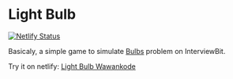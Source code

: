 # Light Bulb

[![Netlify Status](https://api.netlify.com/api/v1/badges/ab5c8702-4d8e-4a83-9863-fb536f347a49/deploy-status)](https://app.netlify.com/sites/light-bulb-wawankode/deploys)

Basicaly, a simple game to simulate [Bulbs](https://www.interviewbit.com/problems/interview-questions/) problem on InterviewBit.

Try it on netlify: [Light Bulb Wawankode](https://light-bulb-wawankode.netlify.app/)
